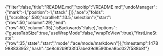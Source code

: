 {"filter":false,"title":"README.md","tooltip":"/README.md","undoManager":{"mark":-1,"position":-1,"stack":[]},"ace":{"folds":[],"scrolltop":580,"scrollleft":13.5,"selection":{"start":{"row":50,"column":29},"end":{"row":50,"column":35},"isBackwards":false},"options":{"guessTabSize":true,"useWrapMode":false,"wrapToView":true},"firstLineState":{"row":35,"state":"start","mode":"ace/mode/markdown"}},"timestamp":1478988833952,"hash":"4e8c62b9f33fd7abe39d8590bea8bc027f588b8f"}